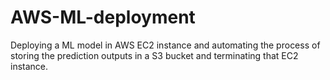 # AWS-ML-deployment
Deploying a ML model in AWS EC2 instance and automating the process of storing the prediction outputs in a S3 bucket and terminating that EC2 instance.
